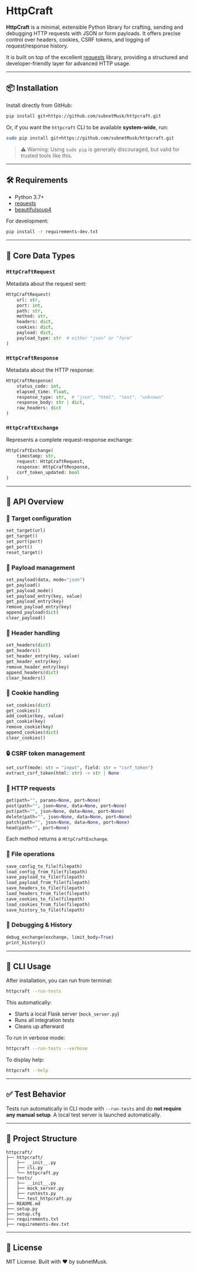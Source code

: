 # HttpCraft

**HttpCraft** is a minimal, extensible Python library for crafting, sending and debugging HTTP requests with JSON or form payloads. It offers precise control over headers, cookies, CSRF tokens, and logging of request/response history.

It is built on top of the excellent [requests](https://docs.python-requests.org/en/latest/) library, providing a structured and developer-friendly layer for advanced HTTP usage.

---


## 📦 Installation

Install directly from GitHub:

```bash
pip install git+https://github.com/subnetMusk/httpcraft.git
```

Or, if you want the `httpcraft` CLI to be available **system-wide**, run:

```bash
sudo pip install git+https://github.com/subnetMusk/httpcraft.git
```

> ⚠️ Warning: Using `sudo pip` is generally discouraged, but valid for trusted tools like this.

---


## 🛠 Requirements

- Python 3.7+
- [requests](https://pypi.org/project/requests/)
- [beautifulsoup4](https://pypi.org/project/beautifulsoup4/)

For development:

```bash
pip install -r requirements-dev.txt
```

---


## 🧠 Core Data Types

### `HttpCraftRequest`
Metadata about the request sent:
```python
HttpCraftRequest(
    url: str,
    port: int,
    path: str,
    method: str,
    headers: dict,
    cookies: dict,
    payload: dict,
    payload_type: str  # either "json" or "form"
)
```

### `HttpCraftResponse`
Metadata about the HTTP response:
```python
HttpCraftResponse(
    status_code: int,
    elapsed_time: float,
    response_type: str,  # "json", "html", "text", "unknown"
    response_body: str | dict,
    raw_headers: dict
)
```

### `HttpCraftExchange`
Represents a complete request-response exchange:
```python
HttpCraftExchange(
    timestamp: str,
    request: HttpCraftRequest,
    response: HttpCraftResponse,
    csrf_token_updated: bool
)
```

---


## 🔧 API Overview

### 🎯 Target configuration
```python
set_target(url)
get_target()
set_port(port)
get_port()
reset_target()
```


### 🧾 Payload management
```python
set_payload(data, mode="json")
get_payload()
get_payload_mode()
set_payload_entry(key, value)
get_payload_entry(key)
remove_payload_entry(key)
append_payload(dict)
clear_payload()
```


### 🧠 Header handling
```python
set_headers(dict)
get_headers()
set_header_entry(key, value)
get_header_entry(key)
remove_header_entry(key)
append_headers(dict)
clear_headers()
```


### 🍪 Cookie handling
```python
set_cookies(dict)
get_cookies()
add_cookie(key, value)
get_cookie(key)
remove_cookie(key)
append_cookies(dict)
clear_cookies()
```


### 🔒 CSRF token management
```python
set_csrf(mode: str = "input", field: str = "csrf_token")
extract_csrf_token(html: str) -> str | None
```


### 📡 HTTP requests
```python
get(path="", params=None, port=None)
post(path="", json=None, data=None, port=None)
put(path="", json=None, data=None, port=None)
delete(path="", json=None, data=None, port=None)
patch(path="", json=None, data=None, port=None)
head(path="", port=None)
```
Each method returns a `HttpCraftExchange`.


### 🧾 File operations
```python
save_config_to_file(filepath)
load_config_from_file(filepath)
save_payload_to_file(filepath)
load_payload_from_file(filepath)
save_headers_to_file(filepath)
load_headers_from_file(filepath)
save_cookies_to_file(filepath)
load_cookies_from_file(filepath)
save_history_to_file(filepath)
```


### 🐛 Debugging & History
```python
debug_exchange(exchange, limit_body=True)
print_history()
```

---


## 🚀 CLI Usage

After installation, you can run from terminal:

```bash
httpcraft --run-tests
```

This automatically:
- Starts a local Flask server (`mock_server.py`)
- Runs all integration tests
- Cleans up afterward

To run in verbose mode:

```bash
httpcraft --run-tests --verbose
```

To display help:

```bash
httpcraft --help
```

---

## ✅ Test Behavior

Tests run automatically in CLI mode with `--run-tests` and do **not require any manual setup**. A local test server is launched automatically.

---


## 📁 Project Structure

```
httpcraft/
├── httpcraft/
│   ├── __init__.py
│   ├── cli.py
│   └── httpcraft.py
├── tests/
│   ├── __init__.py
│   ├── mock_server.py
│   ├── runtests.py
│   └── test_httpcraft.py
├── README.md
├── setup.py
├── setup.cfg
├── requirements.txt
├── requirements-dev.txt
```
---


## 📄 License

MIT License. Built with ❤️ by subnetMusk.